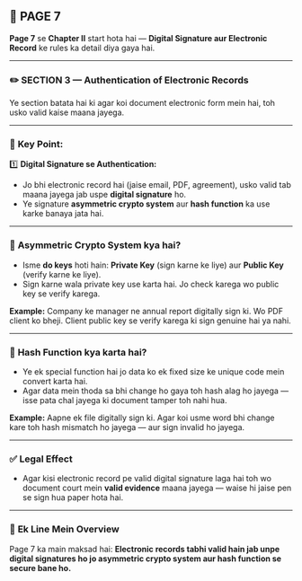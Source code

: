 ## 📄 **PAGE 7**

**Page 7** se **Chapter II** start hota hai — **Digital Signature aur Electronic Record** ke rules ka detail diya gaya hai.

---

### ✏️ **SECTION 3 — Authentication of Electronic Records**

Ye section batata hai ki agar koi document electronic form mein hai, toh usko valid kaise maana jayega.

---

### 🔑 **Key Point:**

1️⃣ **Digital Signature se Authentication:**

* Jo bhi electronic record hai (jaise email, PDF, agreement), usko valid tab maana jayega jab uspe **digital signature** ho.
* Ye signature **asymmetric crypto system** aur **hash function** ka use karke banaya jata hai.

---

### 🧩 **Asymmetric Crypto System kya hai?**

* Isme **do keys** hoti hain: **Private Key** (sign karne ke liye) aur **Public Key** (verify karne ke liye).
* Sign karne wala private key use karta hai. Jo check karega wo public key se verify karega.

**Example:**
Company ke manager ne annual report digitally sign ki. Wo PDF client ko bheji. Client public key se verify karega ki sign genuine hai ya nahi.

---

### 🧩 **Hash Function kya karta hai?**

* Ye ek special function hai jo data ko ek fixed size ke unique code mein convert karta hai.
* Agar data mein thoda sa bhi change ho gaya toh hash alag ho jayega — isse pata chal jayega ki document tamper toh nahi hua.

**Example:**
Aapne ek file digitally sign ki. Agar koi usme word bhi change kare toh hash mismatch ho jayega — aur sign invalid ho jayega.

---

### ✅ **Legal Effect**

* Agar kisi electronic record pe valid digital signature laga hai toh wo document court mein **valid evidence** maana jayega — waise hi jaise pen se sign hua paper hota hai.

---

### 📌 **Ek Line Mein Overview**

Page 7 ka main maksad hai:
**Electronic records tabhi valid hain jab unpe digital signatures ho jo asymmetric crypto system aur hash function se secure bane ho.**